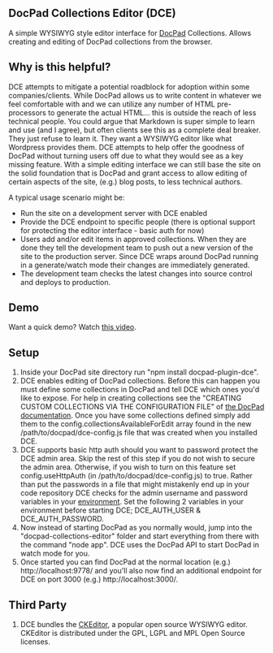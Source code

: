 ## DocPad Collections Editor (DCE) ##

A simple WYSIWYG style editor interface for [DocPad][1] Collections. Allows creating and editing of DocPad collections from the browser.

## Why is this helpful? ##

DCE attempts to mitigate a potential roadblock for adoption within some companies/clients.  While DocPad allows us to write content in whatever we feel comfortable with and we can utilize any number of HTML pre-processors to generate the actual HTML... this is outside the reach of less technical people.  You could argue that Markdown is super simple to learn and use (and I agree), but often clients see this as a complete deal breaker.  They just refuse to learn it.  They want a WYSIWYG editor like what Wordpress provides them.  DCE attempts to help offer the goodness of DocPad without turning users off due to what they would see as a key missing feature.  With a simple editing interface we can still base the site on the solid foundation that is DocPad and grant access to allow editing of certain aspects of the site, (e.g.) blog posts, to less technical authors.

A typical usage scenario might be:

 - Run the site on a development server with DCE enabled
 - Provide the DCE endpoint to specific people (there is optional support for protecting the editor interface - basic auth for now)
 - Users add and/or edit items in approved collections.  When they are done they tell the development team to push out a new version of the site to the production server.  Since DCE wraps around DocPad running in a generate/watch mode their changes are immediately generated.
 - The development team checks the latest changes into source control and deploys to production.

## Demo ##

Want a quick demo?  Watch [this video][2].

## Setup ##

 1. Inside your DocPad site directory run "npm install docpad-plugin-dce".
 2. DCE enables editing of DocPad collections.  Before this can happen you must define some collections in DocPad and tell DCE which ones you'd like to expose.  For help in creating collections see the "CREATING CUSTOM COLLECTIONS VIA THE CONFIGURATION FILE" of [the DocPad documentation][3].  Once you have some collections defined simply add them to the config.collectionsAvailableForEdit array found in the new /path/to/docpad/dce-config.js file that was created when you installed DCE.
 3. DCE supports basic http auth should you want to password protect the DCE admin area.  Skip the rest of this step if you do not wish to secure the admin area.  Otherwise, if you wish to turn on this feature set config.useHttpAuth (in /path/to/docpad/dce-config.js) to true.  Rather than put the passwords in a file that might mistakenly end up in your code repository DCE checks for the admin username and password variables in your [environment][5].  Set the following 2 variables in your environment before starting DCE; DCE_AUTH_USER & DCE_AUTH_PASSWORD.
 4. Now instead of starting DocPad as you normally would, jump into the "docpad-collections-editor" folder and start everything from there with the command "node app".  DCE uses the DocPad API to start DocPad in watch mode for you.
 5. Once started you can find DocPad at the normal location (e.g.) http://localhost:9778/ and you'll also now find an additional endpoint for DCE on port 3000 (e.g.) http://localhost:3000/.

## Third Party ##

 1. DCE bundles the [CKEditor][4], a popular open source WYSIWYG editor.  CKEditor is distributed under the GPL, LGPL and MPL Open Source licenses.


  [1]: http://docpad.org/
  [2]: http://youtu.be/sWDkw-aj5zc
  [3]: http://docpad.org/docs/begin
  [4]: http://ckeditor.com/
  [5]: http://www.cyberciti.biz/faq/set-environment-variable-linux/